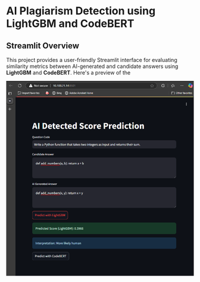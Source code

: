 # AI Plagiarism Detection using LightGBM and CodeBERT
## Streamlit Overview
This project provides a user-friendly Streamlit interface for evaluating similarity metrics between AI-generated and candidate answers using **LightGBM** and **CodeBERT**. Here's a preview of the 

![alt text](https://github.com/nsyawali12/test_case_candidate_ai/blob/main/screenshot_streamlit.png)
